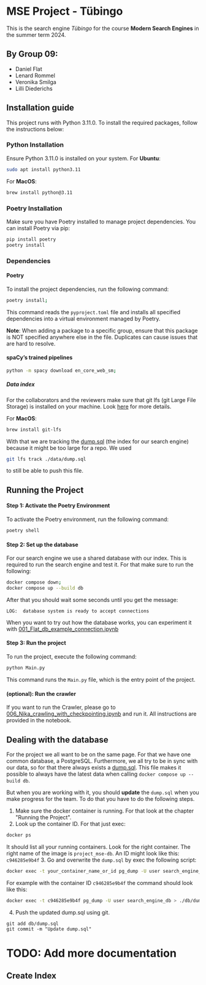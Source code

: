 # MSE Project - Tübingo
This is the search engine *Tübingo* for the course **Modern Search Engines** in the summer term 2024.

## By Group 09:
 - Daniel Flat
 - Lenard Rommel
 - Veronika Smilga
 - Lilli Diederichs

## Installation guide
This project runs with Python 3.11.0. To install the required packages, follow the instructions below:

### Python Installation
Ensure Python 3.11.0 is installed on your system.
For **Ubuntu**:
```bash 
sudo apt install python3.11
```
For **MacOS**:
```bash
brew install python@3.11
```
### Poetry Installation
Make sure you have Poetry installed to manage project dependencies. You can install Poetry via pip:
```bash
pip install poetry
poetry install
```

### Dependencies
#### Poetry
To install the project dependencies, run the following command:
```bash
poetry install;
```
This command reads the `pyproject.toml` file and installs all specified dependencies into a virtual environment managed by Poetry.

**Note**: When adding a package to a specific group, ensure that this package is NOT specified anywhere else in the file. Duplicates can cause issues that are hard to resolve.

#### spaCy’s trained pipelines

```bash
python -m spacy download en_core_web_sm;
```

##### Data index
For the collaborators and the reviewers make sure that git lfs (git Large File Storage) is installed on your machine.
Look [here](https://docs.github.com/en/repositories/working-with-files/managing-large-files/installing-git-large-file-storage) for more details.

For **MacOS**:
```bash
brew install git-lfs
```
With that we are tracking the [dump.sql](/db/dump.sql) (the index for our search engine) because it might be too large for a repo. 
We used
```bash
git lfs track ./data/dump.sql
```
to still be able to push this file.

## Running the Project
#### Step 1: Activate the Poetry Environment
To activate the Poetry environment, run the following command:
```bash
poetry shell
```

#### Step 2: Set up the database
For our search engine we use a shared database with our index. This is required
to run the search engine and test it. 
For that make sure to run the following:
```bash
docker compose down;
docker compose up --build db
```
After that you should wait some seconds until you get the message:

```vbnet
LOG:  database system is ready to accept connections
```

When you want to try out how the database works, you can experiment it with [001_Flat_db_example_connection.ipynb](exp/001_Flat_db_example_connection.ipynb)

#### Step 3: Run the project
To run the project, execute the following command:
```bash
python Main.py
```
This command runs the `Main.py` file, which is the entry point of the project.

#### (optional): Run the crawler
If you want to run the Crawler, please go to [006_Nika_crawling_with_checkpointing.ipynb](exp/006_Nika_crawling_with_checkpointing.ipynb) and run it. All instructions are provided in the notebook.

## Dealing with the database 

For the project we all want to be on the same page. For that we have one common database, a PostgreSQL.
Furthermore, we all try to be in sync with our data, so for that there always exists a [dump.sql](./db/dump.sql).
This file makes it possible to always have the latest data when calling `docker compose up --build db`.

But when you are working with it, you should **update** the `dump.sql` when you make progress for the team. To do that you have to do the following steps.

1. Make sure the docker container is running. For that look at the chapter "Running the Project".
2. Look up the container ID. For that just exec:
```bash
docker ps
```
It should list all your running containers. Look for the right container. The right name of the image is `project_mse-db`.
An ID might look like this: `c946285e9b4f`
3. Go and overwrite the `dump.sql` by exec the following script:
```bash
docker exec -t your_container_name_or_id pg_dump -U user search_engine_db > ./db/dump.sql
```
For example with the container ID `c946285e9b4f` the command should look like this:
```bash
docker exec -t c946285e9b4f pg_dump -U user search_engine_db > ./db/dump.sql
```
4. Push the updated dump.sql using git.
```
git add db/dump.sql
git commit -m "Update dump.sql"
```

# TODO: Add more documentation

## Create Index






